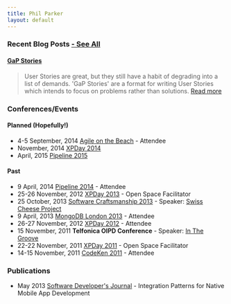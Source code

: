 ```yaml
---
title: Phil Parker
layout: default
---
```


### Recent Blog Posts [- See All](/blog/)

#### [GaP Stories](/2014/07/03/gap-stories/)
> User Stories are great, but they still have a habit of degrading into a list of demands. 'GaP Stories' are a format for writing User Stories which intends to focus on problems rather than solutions.
> [Read more](/2014/07/03/gap-stories/)
### Conferences/Events

#### Planned (Hopefully!)

- 4-5 September, 2014 [Agile on the Beach](http://agileonthebeach.com/) - Attendee
- November, 2014 [XPDay 2014](http://xpday.wordpress.com/)
- April, 2015 [Pipeline 2015](http://web.pipelineconf.info/)
		

#### Past

- 9 April, 2014 [Pipeline 2014](http://web.pipelineconf.info/) - Attendee
- 25-26 November, 2012 [XPDay 2013](http://xpday.wordpress.com/) - Open Space Facilitator
- 25 October, 2013 [Software Craftsmanship 2013](http://www.codemanship.co.uk/softwarecraftsmanship/) - Speaker: [Swiss Cheese Project](http://about.swisscheeseproject.com/sc2013.html)
- 9 April, 2013 [MongoDB London 2013](http://www.mongodb.com/events/mongodb-london-2013) - Attendee
- 26-27 November, 2012 [XPDay 2012](http://xpday.wordpress.com/page/2/) - Attendee
- 15 November, 2011 **Telfonica OIPD Conference** - Speaker: [In The Groove](http://www.youtube.com/watch?v=fTYwj625Tp8)
- 22-22 November, 2011 [XPDay 2011](http://xpday2011.wordpress.com/) - Open Space Facilitator
- 14-15 November, 2011 [CodeKen 2011](http://codeken.com/codeken-2012/codeken-2011.html) - Attendee

### Publications

- May 2013 [Software Developer's Journal](http://sdjournal.org/new-issue-iphone-development-all-you-have-to-know/) - Integration Patterns for Native Mobile App Development


